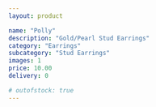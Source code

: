 ```yaml
---
layout: product

name: "Polly"
description: "Gold/Pearl Stud Earrings"
category: "Earrings"
subcategory: "Stud Earrings"
images: 1
price: 10.00
delivery: 0

# outofstock: true
---
```

